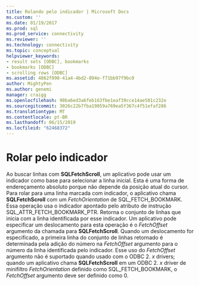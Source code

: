 ```yaml
---
title: Rolando pelo indicador | Microsoft Docs
ms.custom: ''
ms.date: 01/19/2017
ms.prod: sql
ms.prod_service: connectivity
ms.reviewer: ''
ms.technology: connectivity
ms.topic: conceptual
helpviewer_keywords:
- result sets [ODBC], bookmarks
- bookmarks [ODBC]
- scrolling rows [ODBC]
ms.assetid: 4862f098-41a4-4bd2-894e-f71bb97f9bc0
author: MightyPen
ms.author: genemi
manager: craigg
ms.openlocfilehash: 90ba6ed3a6feb163fbe1eaf39cce14ae501c232e
ms.sourcegitcommit: 3026c22b7fba19059a769ea5f367c4f51efaf286
ms.translationtype: MT
ms.contentlocale: pt-BR
ms.lasthandoff: 06/15/2019
ms.locfileid: "62468372"
---
```

# <a name="scrolling-by-bookmark"></a>Rolar pelo indicador
Ao buscar linhas com **SQLFetchScroll**, um aplicativo pode usar um indicador como base para selecionar a linha inicial. Esta é uma forma de endereçamento absoluto porque não depende da posição atual do cursor. Para rolar para uma linha marcada com indicador, o aplicativo chama **SQLFetchScroll** com um *FetchOrientation* de SQL_FETCH_BOOKMARK. Essa operação usa o indicador apontado pelo atributo de instrução SQL_ATTR_FETCH_BOOKMARK_PTR. Retorna o conjunto de linhas que inicia com a linha identificada por esse indicador. Um aplicativo pode especificar um deslocamento para esta operação é o *FetchOffset* argumento da chamada para **SQLFetchScroll**. Quando um deslocamento for especificado, a primeira linha do conjunto de linhas retornado é determinada pela adição do número na *FetchOffset* argumento para o número da linha identificada pelo indicador. Esse uso do *FetchOffset* argumento não é suportado quando usado com o ODBC 2. *x* drivers; quando um aplicativo chama **SQLFetchScroll** em um ODBC 2. *x* driver de minifiltro *FetchOrientation* definido como SQL_FETCH_BOOKMARK, o *FetchOffset* argumento deve ser definido como 0.
